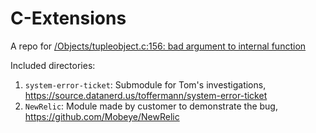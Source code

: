 # C-Extensions

A repo for [/Objects/tupleobject.c:156: bad argument to internal function](https://newrelic.atlassian.net/browse/PYTHON-2004)

Included directories:
1. `system-error-ticket`: Submodule for Tom's investigations, https://source.datanerd.us/toffermann/system-error-ticket
2. `NewRelic`: Module made by customer to demonstrate the bug, https://github.com/Mobeye/NewRelic
